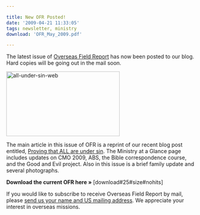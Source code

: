 ```yaml
---

title: New OFR Posted!
date: '2009-04-21 11:33:05'
tags: newsletter, ministry
download: 'OFR_May_2009.pdf'

---
```


The latest issue of <a href="http://www.ofreport.com/download-ofr/">Overseas Field Report</a> has now been posted to our blog. Hard copies will be going out in the mail soon.

<a href="//d21yo20tm8bmc2.cloudfront.net/2009/04/all-under-sin-web.jpg"><img class="aligncenter size-medium wp-image-685" title="all-under-sin-web" src="//d21yo20tm8bmc2.cloudfront.net/2009/04/all-under-sin-web-300x171.jpg" alt="all-under-sin-web" width="300" height="171" /></a>

The main article in this issue of OFR is a reprint of our recent blog post entitled, <a href="http://www.ofreport.com/2009/04/proving-that-all-are-under-sin/">Proving that ALL are under sin</a>. The Ministry at a Glance page includes updates on CMO 2009, ABS, the Bible correspondence course, and the Good and Evil project. Also in this issue is a brief family update and several photographs.

<strong>Download the current OFR here »</strong> [download#25#size#nohits]

If you would like to subscribe to receive Overseas Field Report by mail, please <a href="http://www.ofreport.com/contact/">send us your name and US mailing address</a>. We appreciate your interest in overseas missions.

